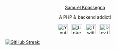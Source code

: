<p align="center">
  <a href="https://github.com/skpassegna">Samuel Kpassegna</a>
</p>

<p align="center">
  A PHP &amp; backend addict!
</p>

<!-- Social icons section -->
<p align="center">
	<a href="https://www.youtube.com/@skpassegna"><img width="32px" alt="Youtube" title="Youtube" src="https://i.imgur.com/qiXu7b2.png"/></a> &nbsp;
	<a href="https://www.linkedin.com/in/skpassegna/"><img width="32px" alt="LinkedIn" title="LinkedIn" src="https://i.imgur.com/yRpa1dQ.png"/></a> &nbsp;
	<a href="https://twitter.com/SamuelKpassegna"><img width="32px" alt="Twitter" title="Twitter" src="https://i.imgur.com/AixJgnm.png"/></a> &nbsp;
	<a href="https://dev.to/skpassegna"><img width="32px" alt="Dev.to" title="skpassegna Dev.to" src="https://i.imgur.com/mVm29vK.png"></a> &nbsp;
</p>



<p align="center">

[![GitHub Streak](https://streak-stats.demolab.com?user=skpassegna&theme=onedark&date_format=M%20j%5B%2C%20Y%5D&mode=weekly)](https://git.io/streak-stats)
</p>


